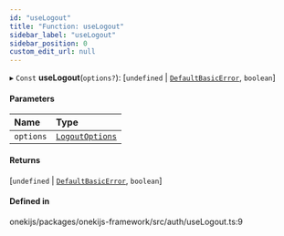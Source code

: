 ```yaml
---
id: "useLogout"
title: "Function: useLogout"
sidebar_label: "useLogout"
sidebar_position: 0
custom_edit_url: null
---
```


▸ `Const` **useLogout**(`options?`): [`undefined` \| [`DefaultBasicError`](../classes/DefaultBasicError.md), `boolean`]

#### Parameters

| Name | Type |
| :------ | :------ |
| `options` | [`LogoutOptions`](../interfaces/LogoutOptions.md) |

#### Returns

[`undefined` \| [`DefaultBasicError`](../classes/DefaultBasicError.md), `boolean`]

#### Defined in

onekijs/packages/onekijs-framework/src/auth/useLogout.ts:9
